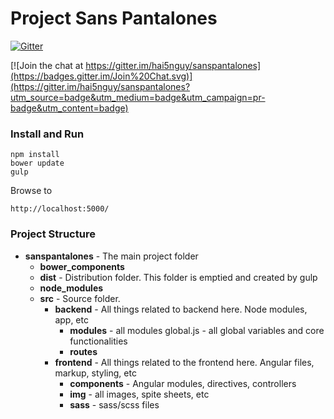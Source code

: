 # Project Sans Pantalones
[![Gitter](https://badges.gitter.im/Join%20Chat.svg)](https://gitter.im/hai5nguy/sanspantalones?utm_source=badge&utm_medium=badge&utm_campaign=pr-badge)

[![Join the chat at https://gitter.im/hai5nguy/sanspantalones](https://badges.gitter.im/Join%20Chat.svg)](https://gitter.im/hai5nguy/sanspantalones?utm_source=badge&utm_medium=badge&utm_campaign=pr-badge&utm_content=badge)

### Install and Run

    npm install
    bower update
    gulp

Browse to

    http://localhost:5000/

### Project Structure

  * **sanspantalones** - The main project folder
    * **bower_components**
    * **dist** - Distribution folder.  This folder is emptied and created by gulp
    * **node_modules**
    * **src** - Source folder.
      * **backend** - All things related to backend here.  Node modules, app, etc
        * **modules** - all modules
          global.js - all global variables and core functionalities
        * **routes**
      * **frontend** - All things related to the frontend here.  Angular files, markup, styling, etc
        * **components** - Angular modules, directives, controllers
        * **img** - all images, spite sheets, etc
        * **sass** - sass/scss files
